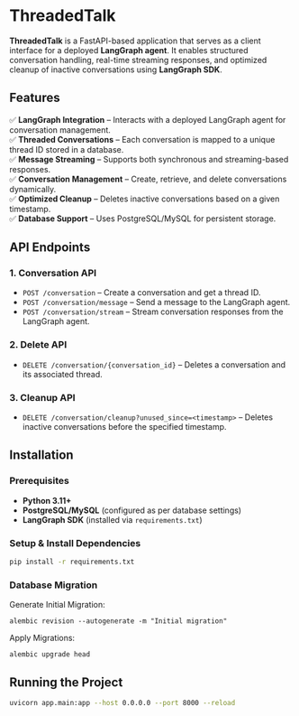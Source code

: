 # **ThreadedTalk**  

**ThreadedTalk** is a FastAPI-based application that serves as a client interface for a deployed **LangGraph agent**. It enables structured conversation handling, real-time streaming responses, and optimized cleanup of inactive conversations using **LangGraph SDK**.  

## **Features**  

✅ **LangGraph Integration** – Interacts with a deployed LangGraph agent for conversation management.  
✅ **Threaded Conversations** – Each conversation is mapped to a unique thread ID stored in a database.  
✅ **Message Streaming** – Supports both synchronous and streaming-based responses.  
✅ **Conversation Management** – Create, retrieve, and delete conversations dynamically.  
✅ **Optimized Cleanup** – Deletes inactive conversations based on a given timestamp.  
✅ **Database Support** – Uses PostgreSQL/MySQL for persistent storage.  

## **API Endpoints**  

### **1. Conversation API**  
- `POST /conversation` – Create a conversation and get a thread ID.  
- `POST /conversation/message` – Send a message to the LangGraph agent.  
- `POST /conversation/stream` – Stream conversation responses from the LangGraph agent.  

### **2. Delete API**  
- `DELETE /conversation/{conversation_id}` – Deletes a conversation and its associated thread.  

### **3. Cleanup API**  
- `DELETE /conversation/cleanup?unused_since=<timestamp>` – Deletes inactive conversations before the specified timestamp.  

## **Installation**  

### **Prerequisites**  
- **Python 3.11+**  
- **PostgreSQL/MySQL** (configured as per database settings)  
- **LangGraph SDK** (installed via `requirements.txt`)  

### **Setup & Install Dependencies**  
```sh
pip install -r requirements.txt
```
### Database Migration
Generate Initial Migration:

```
alembic revision --autogenerate -m "Initial migration"
```
Apply Migrations:

```
alembic upgrade head
```

## **Running the Project**  
```sh
uvicorn app.main:app --host 0.0.0.0 --port 8000 --reload
```